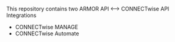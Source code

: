This repository contains two ARMOR API <--> CONNECTwise API Integrations
- CONNECTwise MANAGE
- CONNECTwise Automate
